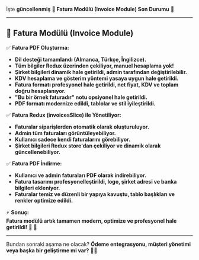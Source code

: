 İşte **güncellenmiş** **🧾 Fatura Modülü (Invoice Module) Son Durumu** 🚀  

---

## **🧾 Fatura Modülü (Invoice Module)**
✅ **Fatura PDF Oluşturma:**  
- **Dil desteği tamamlandı (Almanca, Türkçe, İngilizce).**  
- **Tüm bilgiler Redux üzerinden çekiliyor, manuel hesaplama yok!**  
- **Şirket bilgileri dinamik hale getirildi, admin tarafından değiştirilebilir.**  
- **KDV hesaplama ve gösterim yöntemi yasaya uygun hale getirildi.**  
- **Fatura formatı profesyonel hale getirildi, net fiyat, KDV ve toplam doğru hesaplanıyor.**  
- **"Bu bir örnek faturadır" notu opsiyonel hale getirildi.**  
- **PDF formatı modernize edildi, tablolar ve stil iyileştirildi.**  

✅ **Fatura Redux (invoicesSlice) ile Yönetiliyor:**  
- **Faturalar siparişlerden otomatik olarak oluşturuluyor.**  
- **Admin tüm faturaları görüntüleyebiliyor.**  
- **Kullanıcı sadece kendi faturalarını görebiliyor.**  
- **Şirket bilgileri Redux store'dan çekiliyor ve dinamik olarak güncellenebiliyor.**  

✅ **Fatura PDF İndirme:**  
- **Kullanıcı ve admin faturaları PDF olarak indirebiliyor.**  
- **Fatura tasarımı profesyonelleştirildi, logo, şirket adresi ve banka bilgileri ekleniyor.**  
- **Faturalar temiz ve düzenli bir yapıya kavuştu, tablo başlıkları ve renkler optimize edildi.**  

⚡ **Sonuç:**  
**Fatura modülü artık tamamen modern, optimize ve profesyonel hale getirildi!** 💯 🎯  

---

Bundan sonraki aşama ne olacak? **Ödeme entegrasyonu, müşteri yönetimi veya başka bir geliştirme mi var?** 🚀🔥